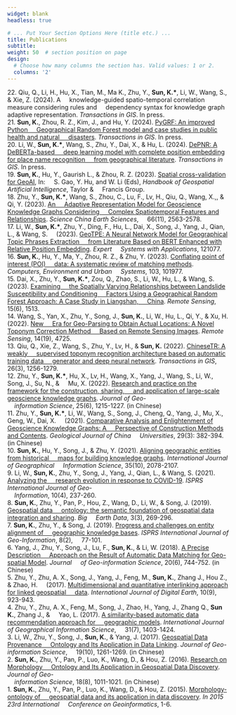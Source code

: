 ```yaml
---
widget: blank
headless: true

# ... Put Your Section Options Here (title etc.) ...
title: Publications
subtitle:
weight: 50  # section position on page
design:
  # Choose how many columns the section has. Valid values: 1 or 2.
  columns: '2'
---
```

22\. Qiu, Q., Li, H., Hu, X., Tian, M., Ma K., Zhu, Y., **Sun, K.\***, Li, W., Wang, S., & Xie, Z. (2024). A &nbsp;&nbsp;&nbsp;&nbsp;knowledge-guided spatio-temporal correlation measure considering rules and &nbsp;&nbsp;&nbsp;&nbsp;dependency syntax for knowledge graph adaptive representation. *Transactions in GIS*. In press.  
21\. **Sun, K.**, Zhou, R. Z., Kim, J., and Hu, Y. (2024). [PyGRF: An improved Python &nbsp;&nbsp;&nbsp;&nbsp;Geographical Random Forest model and case studies in public health and natural &nbsp;&nbsp;&nbsp;&nbsp;disasters](https://doi.org/10.1111/tgis.13248). *Transactions in GIS*. In press.  
20\. Li, W., **Sun, K.\***, Wang, S., Zhu, Y., Dai, X., & Hu, L. (2024). [DePNR: A DeBERTa-based &nbsp;&nbsp;&nbsp;&nbsp;deep learning model with complete position embedding for place name recognition &nbsp;&nbsp;&nbsp;&nbsp;from geographical literature](https://doi.org/10.1111/tgis.13170). *Transactions in GIS*. In press.  
19\. **Sun, K.**, Hu, Y., Gaurish L., & Zhou, R. Z. (2023). [Spatial cross-validation for GeoAI](https://www.taylorfrancis.com/books/edit/10.1201/9781003308423), In: &nbsp;&nbsp;&nbsp;&nbsp;S. Gao, Y. Hu, and W. Li (Eds), *Handbook of Geospatial Artificial Intelligence*, Taylor & &nbsp;&nbsp;&nbsp;&nbsp;Francis Group.  
18\. Zhu, Y., **Sun, K.\***, Wang, S., Zhou, C., Lu, F., Lv, H., Qiu, Q., Wang, X.,, & Qi, Y. (2023). [An &nbsp;&nbsp;&nbsp;&nbsp;Adaptive Representation Model for Geoscience Knowledge Graphs Considering &nbsp;&nbsp;&nbsp;&nbsp;Complex Spatiotemporal Features and Relationships](https://link.springer.com/article/10.1007/s11430-022-1169-9). *Science China Earth Sciences*, &nbsp;&nbsp;&nbsp;&nbsp;66(11), 2563-2578.  
17\. Li, W., **Sun, K.\***, Zhu, Y., Ding, F., Hu, L., Dai, X., Song, J., Yang, J., Qian, L., & Wang, S. &nbsp;&nbsp;&nbsp;&nbsp;(2023). [GeoTPE: A Neural Network Model for Geographical Topic Phrases Extraction &nbsp;&nbsp;&nbsp;&nbsp;from Literature Based on BERT Enhanced with Relative Position Embedding](https://www.sciencedirect.com/science/article/abs/pii/S0957417423015798). *Expert &nbsp;&nbsp;&nbsp;&nbsp;Systems with Applications*, 121077.  
16\. **Sun, K.**, Hu, Y., Ma, Y., Zhou, R. Z., & Zhu, Y. (2023). [Conflating point of interest (POI) &nbsp;&nbsp;&nbsp;&nbsp;data: A systematic review of matching methods](https://www.sciencedirect.com/science/article/abs/pii/S0198971523000406). *Computers, Environment and Urban &nbsp;&nbsp;&nbsp;&nbsp;Systems*, 103, 101977.  
15\. Dai, X., Zhu, Y., **Sun, K.\***, Zou, Q., Zhao, S., Li, W., Hu, L., & Wang, S. (2023). [Examining &nbsp;&nbsp;&nbsp;&nbsp;the Spatially Varying Relationships between Landslide Susceptibility and Conditioning &nbsp;&nbsp;&nbsp;&nbsp;Factors Using a Geographical Random Forest Approach: A Case Study in Liangshan, &nbsp;&nbsp;&nbsp;&nbsp;China](https://www.mdpi.com/2072-4292/15/6/1513). *Remote Sensing*, 15(6), 1513.  
14\. Wang, S., Yan, X., Zhu, Y., Song, J., **Sun, K.**, Li, W., Hu, L., Qi, Y., & Xu, H. (2022). [New &nbsp;&nbsp;&nbsp;&nbsp;Era for Geo-Parsing to Obtain Actual Locations: A Novel Toponym Correction Method &nbsp;&nbsp;&nbsp;&nbsp;Based on Remote Sensing Images](https://github.com/sunkai-8304/papers/blob/main/remotesensing-14-04725-v3.pdf). *Remote Sensing*, 14(19), 4725.     
13\. Qiu, Q., Xie, Z., Wang, S., Zhu, Y., Lv, H., & **Sun, K.** (2022). [ChineseTR: A weakly &nbsp;&nbsp;&nbsp;&nbsp;supervised toponym recognition architecture based on automatic training data &nbsp;&nbsp;&nbsp;&nbsp;generator and deep neural network](https://onlinelibrary.wiley.com/doi/abs/10.1111/tgis.12902). *Transactions in GIS*, 26(3), 1256-1279.  
12\. Zhu, Y., **Sun, K.\***, Hu, X., Lv, H., Wang, X., Yang, J., Wang, S., Li, W., Song, J., Su, N., & &nbsp;&nbsp;&nbsp;&nbsp;Mu, X. (2022). [Research and practice on the framework for the construction, sharing, &nbsp;&nbsp;&nbsp;&nbsp;and application of large-scale geoscience knowledge graphs](https://kns.cnki.net/kcms2/article/abstract?v=3uoqIhG8C45S0n9fL2suRadTyEVl2pW9UrhTDCdPD67jdIgJEUBVkpQ5fGS3jVevqCkUg_VgLBSQVAJbnaHaqmvIY68tyL8t&uniplatform=NZKPT). *Journal of Geo-  
&nbsp;&nbsp;&nbsp;&nbsp;information Science*, 25(6), 1215-1227. (in Chinese)    
11\. Zhu, Y., **Sun, K.\***, Li, W., Wang, S., Song, J., Cheng, Q., Yang, J., Mu, X., Geng, W., Dai, X. &nbsp;&nbsp;&nbsp;&nbsp;(2021). [Comparative Analysis and Enlightenment of Geoscience Knowledge Graphs: A &nbsp;&nbsp;&nbsp;&nbsp;Perspective of Construction Methods and Contents](https://geology.nju.edu.cn/CN/10.16108/j.issn1006-7493.2021111). *Geological Journal of China &nbsp;&nbsp;&nbsp;&nbsp;Universities*, 29(3): 382-394. (in Chinese)   
10\. **Sun, K.**, Hu, Y., Song, J., & Zhu, Y. (2021). [Aligning geographic entities from historical &nbsp;&nbsp;&nbsp;&nbsp;maps for building knowledge graphs](https://github.com/sunkai-8304/papers/blob/main/2020_IJGIS_MapGraph.pdf). *International Journal of Geographical &nbsp;&nbsp;&nbsp;&nbsp;Information Science*, 35(10), 2078-2107.  
9\. Li, W., **Sun, K.**, Zhu, Y., Song, J., Yang, J., Qian, L., & Wang, S. (2021). [Analyzing the &nbsp;&nbsp;&nbsp;&nbsp;research evolution in response to COVID-19](https://github.com/sunkai-8304/papers/blob/main/ijgi-10-00237.pdf). *ISPRS International Journal of Geo-  
&nbsp;&nbsp;&nbsp;&nbsp;Information*, 10(4), 237-260.  
8\. **Sun, K.**, Zhu, Y., Pan, P., Hou, Z., Wang, D., Li, W., & Song, J. (2019). [Geospatial data &nbsp;&nbsp;&nbsp;&nbsp;ontology: the semantic foundation of geospatial data integration and sharing](https://github.com/sunkai-8304/papers/blob/main/Geoontology.pdf). *Big &nbsp;&nbsp;&nbsp;&nbsp;Earth Data*, 3(3), 269-296.  
7\.  **Sun, K.**, Zhu, Y., & Song, J. (2019). [Progress and challenges on entity alignment of &nbsp;&nbsp;&nbsp;&nbsp;geographic knowledge bases](https://github.com/sunkai-8304/papers/blob/main/ijgi-08-00077-v2.pdf). *ISPRS International Journal of Geo-Information*, 8(2), &nbsp;&nbsp;&nbsp;&nbsp;77-101.  
6\. Yang, J., Zhu, Y., Song, J., Lu, F., **Sun, K.**, & Li, W. (2018). [A Precise Description &nbsp;&nbsp;&nbsp;&nbsp;Approach on the Result of Automatic Data Matching for Geo-spatial Model](https://kns.cnki.net/kcms2/article/abstract?v=3uoqIhG8C44YLTlOAiTRKibYlV5Vjs7i0-kJR0HYBJ80QN9L51zrPyIFJyFxI5zlN7gx9OKK2HHyUoZRXb3edemsgjEfCX6O&uniplatform=NZKPT). *Journal &nbsp;&nbsp;&nbsp;&nbsp;of Geo-information Science*, 20(6), 744-752. (in Chinese)  
5\. Zhu, Y., Zhu, A. X., Song, J., Yang, J., Feng, M., **Sun, K.**, Zhang J., Hou Z., & Zhao, H. &nbsp;&nbsp;&nbsp;&nbsp;(2017). [Multidimensional and quantitative interlinking approach for linked geospatial &nbsp;&nbsp;&nbsp;&nbsp;data](https://www.tandfonline.com/doi/full/10.1080/17538947.2016.1266041). *International Journal of Digital Earth*, 10(9), 923-943.  
4\. Zhu, Y., Zhu, A. X., Feng, M., Song, J., Zhao, H., Yang, J., Zhang Q., **Sun K.**, Zhang J., & &nbsp;&nbsp;&nbsp;&nbsp;Yao, L. (2017). [A similarity-based automatic data recommendation approach for &nbsp;&nbsp;&nbsp;&nbsp;geographic models](https://www.tandfonline.com/doi/abs/10.1080/13658816.2017.1300805). *International Journal of Geographical Information Science*, &nbsp;&nbsp;&nbsp;&nbsp;31(7), 1403-1424.  
3\. Li, W., Zhu, Y., Song, J., **Sun, K.**, & Yang, J. (2017). [Geospatial Data Provenance &nbsp;&nbsp;&nbsp;&nbsp;Ontology and Its Application in Data Linking](https://kns.cnki.net/kcms2/article/abstract?v=3uoqIhG8C44YLTlOAiTRKibYlV5Vjs7iAEhECQAQ9aTiC5BjCgn0RqcmulMbC3muQwUoKz1vcBXO_KgC89mXb12XpTWDiRZq&uniplatform=NZKPT). *Journal of Geo-information Science*, &nbsp;&nbsp;&nbsp;&nbsp;19(10), 1261-1269. (in Chinese)  
2\. **Sun, K.**, Zhu, Y., Pan, P., Luo, K., Wang, D., & Hou, Z. (2016). [Research on Morphology &nbsp;&nbsp;&nbsp;&nbsp;Ontology and Its Application in Geospatial Data Discovery](https://kns.cnki.net/kcms2/article/abstract?v=3uoqIhG8C44YLTlOAiTRKibYlV5Vjs7ijP0rjQD-AVm8oHBO0FTadgaYSZNlZqmZKss_73E-6hrtWwPtIa5i6YxW5rxa-PZT&uniplatform=NZKPT). *Journal of Geo-  
&nbsp;&nbsp;&nbsp;&nbsp;information Science*, 18(8), 1011-1021. (in Chinese)  
1\.	**Sun, K.**, Zhu, Y., Pan, P., Luo, K., Wang, D., & Hou, Z. (2015). [Morphology-ontology of &nbsp;&nbsp;&nbsp;&nbsp;geospatial data and its application in data discovery](https://ieeexplore.ieee.org/document/7378640). *In 2015 23rd International &nbsp;&nbsp;&nbsp;&nbsp;Conference on Geoinformatics*, 1-6.

